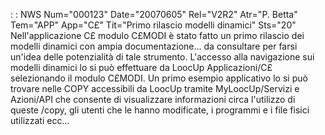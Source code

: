  :  : NWS Num="000123" Date="20070605" Rel="V2R2" Atr="P. Betta" Tem="APP" App="C£" Tit="Primo rilascio modelli dinamici" Sts="20"
Nell'applicazione C£ modulo C£MODI è stato fatto un primo rilascio dei modelli dinamici con ampia documentazione... da consultare per farsi un'idea delle potenzialità di tale strumento.
L'accesso alla navigazione sui modelli dinamici lo si può effettuare da LoocUp Applicazioni/C£ selezionando il modulo C£MODI. Un primo esempio applicativo lo si può trovare nelle COPY accessibili
 da LoocUp tramite MyLoocUp/Servizi e Azioni/API  che consente di visualizzare informazioni circa l'utilizzo di queste /copy, gli utenti che le hanno modificate, i programmi e i file fisici utilizzati ecc...
